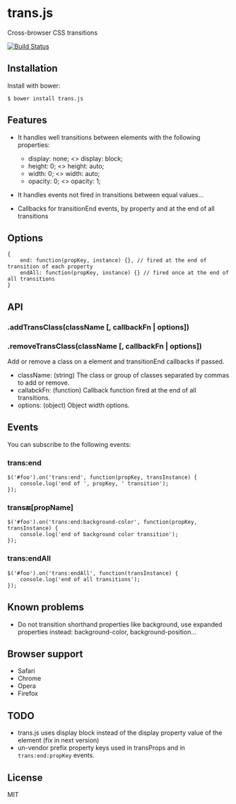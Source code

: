# trans.js

  Cross-browser CSS transitions

  [![Build Status](https://travis-ci.org/vieron/trans.js.png?branch=master)](https://travis-ci.org/vieron/trans.js)


## Installation

  Install with bower:

    $ bower install trans.js


## Features

* It handles well transitions between elements with the following properties:
    * display: none;  <>  display: block;
    * height: 0;      <>  height: auto;
    * width: 0;       <>  width: auto;
    * opacity: 0;     <>  opacity: 1;

* It handles events not fired in transitions between equal values...
* Callbacks for transitionEnd events, by property and at the end of all transitions


## Options

```
{
    end: function(propKey, instance) {}, // fired at the end of transition of each property
    endAll: function(propKey, instance) {} // fired once at the end of all transitions
}
```

## API

### .addTransClass(className [, callbackFn | options])
### .removeTransClass(className [, callbackFn | options])

Add or remove a class on a element and transitionEnd callbacks if passed.

* className: (string) The class or group of classes separated by commas to add or remove.
* callabckFn: (function) Callback function fired at the end of all transitions.
* options: (object) Object width options.


## Events

You can subscribe to the following events:

### trans:end

```
$('#foo').on('trans:end', function(propKey, transInstance) {
    console.log('end of ', propKey, ' transition');
});
```

### trans:end:[propName]

```
$('#foo').on('trans:end:background-color', function(propKey, transInstance) {
    console.log('end of background color transition');
});
```

### trans:endAll

```
$('#foo').on('trans:endAll', function(transInstance) {
    console.log('end of all transitions');
});
```


## Known problems

* Do not transition shorthand properties like background, use expanded properties instead: background-color, background-position...

## Browser support

* Safari
* Chrome
* Opera
* Firefox

## TODO

* trans.js uses display block instead of the display property value of the element (fix in next version)
* un-vendor prefix property keys used in transProps and in `trans:end:propKey` events.

## License

  MIT
